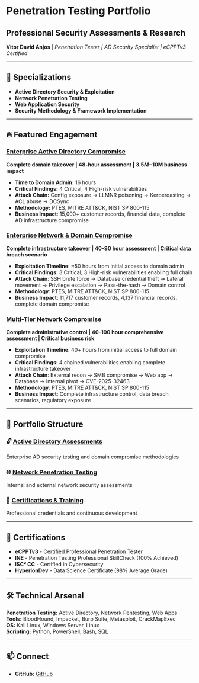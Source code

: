 # Penetration Testing Portfolio

## Professional Security Assessments & Research

**Vitor David Anjos** | *Penetration Tester | AD Security Specialist | eCPPTv3 Certified*

---

## 🎯 Specializations
- **Active Directory Security & Exploitation**
- **Network Penetration Testing**
- **Web Application Security**
- **Security Methodology & Framework Implementation**

---

## 🔥 Featured Engagement

### [Enterprise Active Directory Compromise](https://github.com/Vitor-D-Anjos/offensive-security-portfolio/tree/main/security-assessments/active-directory-assessments/enterprise-ad-compromise)
**Complete domain takeover | 48-hour assessment | $3.5M-$10M business impact**

- **Time to Domain Admin:** 16 hours
- **Critical Findings:** 4 Critical, 4 High-risk vulnerabilities
- **Attack Chain:** Config exposure → LLMNR poisoning → Kerberoasting → ACL abuse → DCSync
- **Methodology:** PTES, MITRE ATT&CK, NIST SP 800-115
- **Business Impact**: 15,000+ customer records, financial data, complete AD infrastructure compromise
  
### [Enterprise Network & Domain Compromise](https://github.com/Vitor-D-Anjos/offensive-security-portfolio/tree/main/security-assessments/network-penetration-testing/lateral-movement-assessment)
**Complete infrastructure takeover | 40-90 hour assessment | Critical data breach scenario**

- **Exploitation Timeline**: ≈50 hours from initial access to domain admin
- **Critical Findings**: 3 Critical, 3 High-risk vulnerabilities enabling full chain
- **Attack Chain**: SSH brute force → Database credential theft → Lateral movement → Privilege escalation → Pass-the-hash → Domain control
- **Methodology**: PTES, MITRE ATT&CK, NIST SP 800-115
- **Business Impact**: 11,717 customer records, 4,137 financial records, complete domain compromise

### [Multi-Tier Network Compromise](https://github.com/Vitor-D-Anjos/offensive-security-portfolio/tree/main/security-assessments/network-penetration-testing/multi-tier-infrastructure-compromise)
**Complete administrative control | 40-100 hour comprehensive assessment | Critical business risk**

- **Exploitation Timeline**: 40+ hours from initial access to full domain compromise
- **Critical Findings**: 4 chained vulnerabilities enabling complete infrastructure takeover
- **Attack Chain**: External recon → SMB compromise → Web app → Database → Internal pivot → CVE-2025-32463
- **Methodology**: PTES, MITRE ATT&CK, NIST SP 800-115
- **Business Impact**: Complete infrastructure control, data breach scenarios, regulatory exposure

---

## 📂 Portfolio Structure

### 🔓 [Active Directory Assessments](https://github.com/Vitor-D-Anjos/offensive-security-portfolio/tree/main/security-assessments/active-directory-assessments/enterprise-ad-compromise)
Enterprise AD security testing and domain compromise methodologies

### 🌐 [Network Penetration Testing](https://github.com/Vitor-D-Anjos/offensive-security-portfolio/tree/main/security-assessments/network-penetration-testing)
Internal and external network security assessments

### 📜 [Certifications & Training](https://github.com/Vitor-D-Anjos/offensive-security-portfolio/tree/main/certifications)
Professional credentials and continuous development

---

## 📜 Certifications
- **eCPPTv3** - Certified Professional Penetration Tester
- **INE** - Penetration Testing Professional SkillCheck (100% Achieved)
- **ISC² CC** - Certified in Cybersecurity
- **HyperionDev** - Data Science Certificate (98% Average Grade)

---

## 🛠️ Technical Arsenal
**Penetration Testing:** Active Directory, Network Pentesting, Web Apps  
**Tools:** BloodHound, Impacket, Burp Suite, Metasploit, CrackMapExec  
**OS:** Kali Linux, Windows Server, Linux  
**Scripting:** Python, PowerShell, Bash, SQL

---

## 📫 Connect
- **GitHub:** [GitHub](https://github.com/Vitor-D-Anjos)
